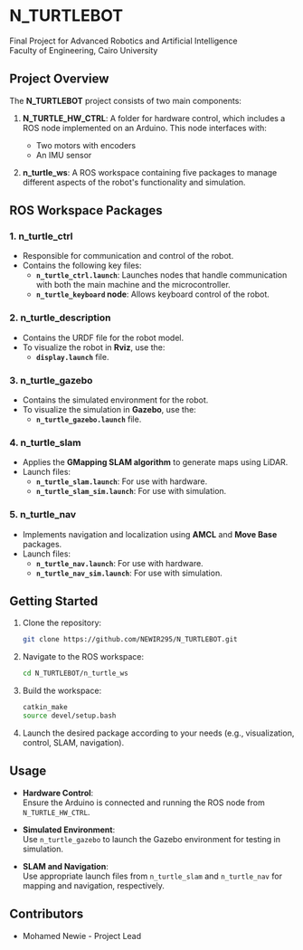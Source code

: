 # N_TURTLEBOT

Final Project for Advanced Robotics and Artificial Intelligence  
Faculty of Engineering, Cairo University

## Project Overview

The **N_TURTLEBOT** project consists of two main components:

1. **N_TURTLE_HW_CTRL**: A folder for hardware control, which includes a ROS node implemented on an Arduino. This node interfaces with:
   - Two motors with encoders
   - An IMU sensor

2. **n_turtle_ws**: A ROS workspace containing five packages to manage different aspects of the robot's functionality and simulation.

## ROS Workspace Packages

### 1. **n_turtle_ctrl**
- Responsible for communication and control of the robot.
- Contains the following key files:
  - **`n_turtle_ctrl.launch`**: Launches nodes that handle communication with both the main machine and the microcontroller.
  - **`n_turtle_keyboard` node**: Allows keyboard control of the robot.

### 2. **n_turtle_description**
- Contains the URDF file for the robot model.
- To visualize the robot in **Rviz**, use the:
  - **`display.launch`** file.

### 3. **n_turtle_gazebo**
- Contains the simulated environment for the robot.
- To visualize the simulation in **Gazebo**, use the:
  - **`n_turtle_gazebo.launch`** file.

### 4. **n_turtle_slam**
- Applies the **GMapping SLAM algorithm** to generate maps using LiDAR.
- Launch files:
  - **`n_turtle_slam.launch`**: For use with hardware.
  - **`n_turtle_slam_sim.launch`**: For use with simulation.

### 5. **n_turtle_nav**
- Implements navigation and localization using **AMCL** and **Move Base** packages.
- Launch files:
  - **`n_turtle_nav.launch`**: For use with hardware.
  - **`n_turtle_nav_sim.launch`**: For use with simulation.

## Getting Started

1. Clone the repository:
   ```bash
   git clone https://github.com/NEWIR295/N_TURTLEBOT.git

2. Navigate to the ROS workspace:
   ```bash
   cd N_TURTLEBOT/n_turtle_ws

3. Build the workspace:
   ```bash
   catkin_make
   source devel/setup.bash

4. Launch the desired package according to your needs (e.g., visualization, control, SLAM, navigation).

## Usage

- **Hardware Control**:  
  Ensure the Arduino is connected and running the ROS node from `N_TURTLE_HW_CTRL`.

- **Simulated Environment**:  
  Use `n_turtle_gazebo` to launch the Gazebo environment for testing in simulation.

- **SLAM and Navigation**:  
  Use appropriate launch files from `n_turtle_slam` and `n_turtle_nav` for mapping and navigation, respectively.

## Contributors

- Mohamed Newie - Project Lead  
